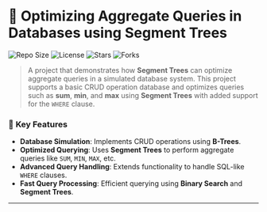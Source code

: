 # 🚀 Optimizing Aggregate Queries in Databases using Segment Trees

![Repo Size](https://img.shields.io/github/repo-size/BhargavShekokar3425/Group2-G4?style=for-the-badge)
![License](https://img.shields.io/github/license/BhargavShekokar3425/Group2-G4?style=for-the-badge)
![Stars](https://img.shields.io/github/stars/BhargavShekokar3425/Group2-G4?style=for-the-badge)
![Forks](https://img.shields.io/github/forks/BhargavShekokar3425/Group2-G4?style=for-the-badge)

> A project that demonstrates how **Segment Trees** can optimize aggregate queries in a simulated database system. This project supports a basic CRUD operation database and optimizes queries such as **sum**, **min**, and **max** using **Segment Trees** with added support for the `WHERE` clause.

### 🧠 **Key Features**
- **Database Simulation**: Implements CRUD operations using **B-Trees**.
- **Optimized Querying**: Uses **Segment Trees** to perform aggregate queries like `SUM`, `MIN`, `MAX`, etc.
- **Advanced Query Handling**: Extends functionality to handle SQL-like `WHERE` clauses.
- **Fast Query Processing**: Efficient querying using **Binary Search** and **Segment Trees**.

---
